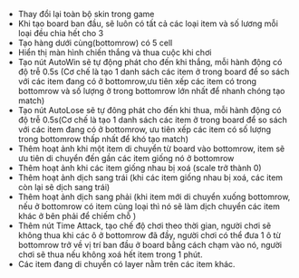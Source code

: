 - Thay đổi lại toàn bộ skin trong game
- Khi tạo board ban đầu, sẽ luôn có tất cả các loại item và số lương mỗi loại đều chia hết cho 3
- Tạo hàng dưới cùng(bottomrow) có 5 cell
- Hiển thị màn hình chiến thắng và thua cuộc khi chơi
- Tạo nút AutoWin sẽ tự động phát cho đến khi thắng, mỗi hành động có độ trễ 0.5s (Cơ chế là tạo 1 danh sách các item ở trong board để so sách với các item đang có ở bottomrow,ưu tiên xếp các item có trong bottomrow và số lượng ở trong bottomrow lớn nhất để nhanh chóng tạo match)
- Tạo nút AutoLose sẽ tự đông phát cho đến khi thua, mỗi hành động có độ trễ 0.5s(Cơ chế là tạo 1 danh sách các item ở trong board để so sách với các item đang có ở bottomrow, ưu tiên xếp các item có số lượng trong bottomrow thấp nhất để khó tạo match)
- Thêm hoạt ảnh khi một item di chuyển từ board vào bottomrow, item sẽ ưu tiên di chuyển đến gần các item giống nó ở bottomrow
- Thêm hoạt ảnh khi các item giống nhau bị xoá (scale trở thành 0)
- Thêm hoạt ảnh dịch sang trái (khi các item giống nhau bị xoá, các item còn lại sẽ dịch sang trái)
- Thêm hoạt ảnh dịch sang phải (khi  item mới di chuyển xuống bottomrow, nếu ở bottomrow có item cùng loại thì nó sẽ làm dịch chuyển các item khác ở bên phải để chiếm chỗ )
- Thêm nút Time Attack, tạo chế độ chơi theo thời gian, người chơi sẽ không thua khi các ô ở bottomrow đã đầy, người chơi có thể đưa 1 ô từ bottomrow trở về vị trí ban đầu ở board bằng cách chạm vào nó, người chơi sẽ thua nếu không xoá hết item trong 1 phút.
- Các item đang di chuyển có layer nằm trên các item khác.

